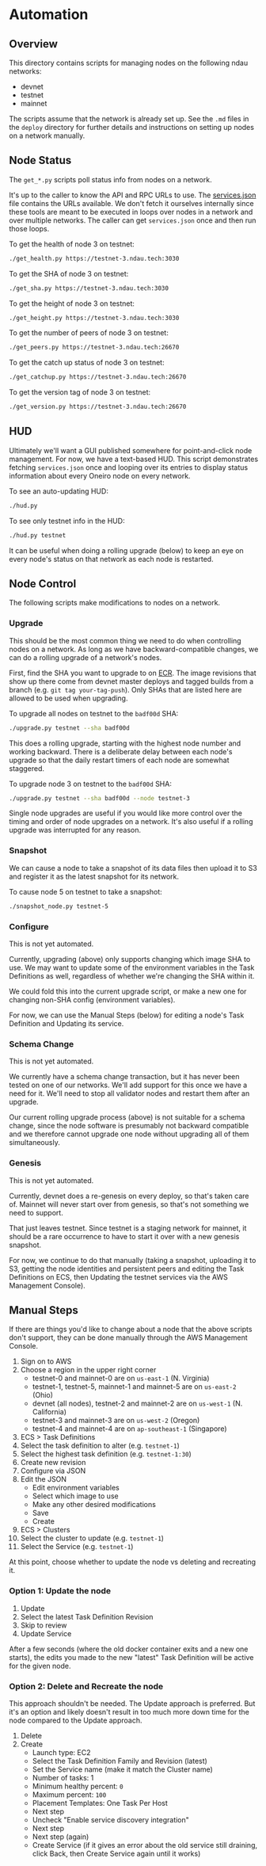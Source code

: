 # Automation

## Overview

This directory contains scripts for managing nodes on the following ndau networks:

* devnet
* testnet
* mainnet

The scripts assume that the network is already set up.  See the `.md` files in the `deploy` directory for further details and instructions on setting up nodes on a network manually.

## Node Status

The `get_*.py` scripts poll status info from nodes on a network.

It's up to the caller to know the API and RPC URLs to use.  The [services.json](https://s3.us-east-2.amazonaws.com/ndau-json/services.json) file contains the URLs available.  We don't fetch it ourselves internally since these tools are meant to be executed in loops over nodes in a network and over multiple networks.  The caller can get `services.json` once and then run those loops.

To get the health of node 3 on testnet:
```sh
./get_health.py https://testnet-3.ndau.tech:3030
```

To get the SHA of node 3 on testnet:
```sh
./get_sha.py https://testnet-3.ndau.tech:3030
```

To get the height of node 3 on testnet:
```sh
./get_height.py https://testnet-3.ndau.tech:3030
```

To get the number of peers of node 3 on testnet:
```sh
./get_peers.py https://testnet-3.ndau.tech:26670
```

To get the catch up status of node 3 on testnet:
```sh
./get_catchup.py https://testnet-3.ndau.tech:26670
```

To get the version tag of node 3 on testnet:
```sh
./get_version.py https://testnet-3.ndau.tech:26670
```

## HUD

Ultimately we'll want a GUI published somewhere for point-and-click node management.  For now, we have a text-based HUD.  This script demonstrates fetching `services.json` once and looping over its entries to display status information about every Oneiro node on every network.

To see an auto-updating HUD:
```sh
./hud.py
```

To see only testnet info in the HUD:
```sh
./hud.py testnet
```

It can be useful when doing a rolling upgrade (below) to keep an eye on every node's status on that network as each node is restarted.

## Node Control

The following scripts make modifications to nodes on a network.

### Upgrade

This should be the most common thing we need to do when controlling nodes on a network.  As long as we have backward-compatible changes, we can do a rolling upgrade of a network's nodes.

First, find the SHA you want to upgrade to on [ECR](https://console.aws.amazon.com/ecr/repositories/ndauimage/?region=us-east-1).  The image revisions that show up there come from devnet master deploys and tagged builds from a branch (e.g. `git tag your-tag-push`).  Only SHAs that are listed here are allowed to be used when upgrading.

To upgrade all nodes on testnet to the `badf00d` SHA:
```sh
./upgrade.py testnet --sha badf00d
```

This does a rolling upgrade, starting with the highest node number and working backward.  There is a deliberate delay between each node's upgrade so that the daily restart timers of each node are somewhat staggered.

To upgrade node 3 on testnet to the `badf00d` SHA:
```sh
./upgrade.py testnet --sha badf00d --node testnet-3
```

Single node upgrades are useful if you would like more control over the timing and order of node upgrades on a network.  It's also useful if a rolling upgrade was interrupted for any reason.

### Snapshot

We can cause a node to take a snapshot of its data files then upload it to S3 and register it as the latest snapshot for its network.

To cause node 5 on testnet to take a snapshot:
```sh
./snapshot_node.py testnet-5
```

### Configure

This is not yet automated.

Currently, upgrading (above) only supports changing which image SHA to use.  We may want to update some of the environment variables in the Task Definitions as well, regardless of whether we're changing the SHA within it.

We could fold this into the current upgrade script, or make a new one for changing non-SHA config (environment variables).

For now, we can use the Manual Steps (below) for editing a node's Task Definition and Updating its service.

### Schema Change

This is not yet automated.

We currently have a schema change transaction, but it has never been tested on one of our networks.  We'll add support for this once we have a need for it.  We'll need to stop all validator nodes and restart them after an upgrade.

Our current rolling upgrade process (above) is not suitable for a schema change, since the node software is presumably not backward compatible and we therefore cannot upgrade one node without upgrading all of them simultaneously.

### Genesis

This is not yet automated.

Currently, devnet does a re-genesis on every deploy, so that's taken care of.  Mainnet will never start over from genesis, so that's not something we need to support.

That just leaves testnet.  Since testnet is a staging network for mainnet, it should be a rare occurrence to have to start it over with a new genesis snapshot.

For now, we continue to do that manually (taking a snapshot, uploading it to S3, getting the node identities and persistent peers and editing the Task Definitions on ECS, then Updating the testnet services via the AWS Management Console).

## Manual Steps

If there are things you'd like to change about a node that the above scripts don't support, they can be done manually through the AWS Management Console.

1. Sign on to AWS
1. Choose a region in the upper right corner
    - testnet-0 and mainnet-0 are on `us-east-1` (N. Virginia)
    - testnet-1, testnet-5, mainnet-1 and mainnet-5 are on `us-east-2` (Ohio)
    - devnet (all nodes), testnet-2 and mainnet-2 are on `us-west-1` (N. California)
    - testnet-3 and mainnet-3 are on `us-west-2` (Oregon)
    - testnet-4 and mainnet-4 are on `ap-southeast-1` (Singapore)
1. ECS > Task Definitions
1. Select the task definition to alter (e.g. `testnet-1`)
1. Select the highest task definition (e.g. `testnet-1:30`)
1. Create new revision
1. Configure via JSON
1. Edit the JSON
    - Edit environment variables
    - Select which image to use
    - Make any other desired modifications
    - Save
    - Create
1. ECS > Clusters
1. Select the cluster to update (e.g. `testnet-1`)
1. Select the Service (e.g. `testnet-1`)

At this point, choose whether to update the node vs deleting and recreating it.

### Option 1: Update the node

1. Update
1. Select the latest Task Definition Revision
1. Skip to review
1. Update Service

After a few seconds (where the old docker container exits and a new one starts), the edits you made to the new "latest" Task Definition will be active for the given node.

### Option 2: Delete and Recreate the node

This approach shouldn't be needed.  The Update approach is preferred.  But it's an option and likely doesn't result in too much more down time for the node compared to the Update approach.

1. Delete
1. Create
    - Launch type: EC2
    - Select the Task Definition Family and Revision (latest)
    - Set the Service name (make it match the Cluster name)
    - Number of tasks: 1
    - Minimum healthy percent: `0`
    - Maximum percent: `100`
    - Placement Templates: One Task Per Host
    - Next step
    - Uncheck "Enable service discovery integration"
    - Next step
    - Next step (again)
    - Create Service (if it gives an error about the old service still draining, click Back, then Create Service again until it works)
